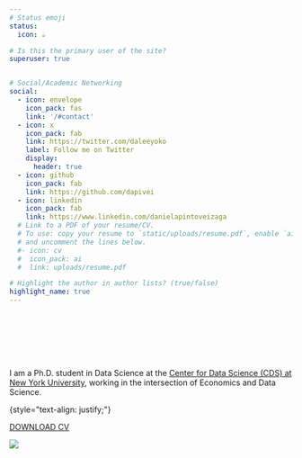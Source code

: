 ```yaml
---
# Status emoji
status:
  icon: ☕️

# Is this the primary user of the site?
superuser: true


# Social/Academic Networking
social:
  - icon: envelope
    icon_pack: fas
    link: '/#contact'
  - icon: x
    icon_pack: fab
    link: https://twitter.com/daleeyoko
    label: Follow me on Twitter
    display:
      header: true
  - icon: github
    icon_pack: fab
    link: https://github.com/dapivei
  - icon: linkedin
    icon_pack: fab
    link: https://www.linkedin.com/danielapintoveizaga
  # Link to a PDF of your resume/CV.
  # To use: copy your resume to `static/uploads/resume.pdf`, enable `ai` icons in `params.yaml`,
  # and uncomment the lines below.
  #- icon: cv
  #  icon_pack: ai
  #  link: uploads/resume.pdf

# Highlight the author in author lists? (true/false)
highlight_name: true
---
```


<br>
<br>
<br>
<br>
<br>


I am a Ph.D. student in Data Science at the [Center for Data Science (CDS) at New York University](https://cds.nyu.edu/), working in the intersection of Economics and Data Science. 

{style="text-align: justify;"}

<a class="btn btn-outline-primary btn-page-header" href="/static/uploads/resume.pdf" target="_blank" rel="noopener" style="text-align:center">DOWNLOAD CV</a>

<div>
  <a class="background-img" href="https://github.com/dapivei/dapivei.github.io/main/images/mountains.jpg"><img id="img1" src="https://github.com/dapivei/dapivei.github.io/main/images/mountains.jpg" /></a>
</div>
  


